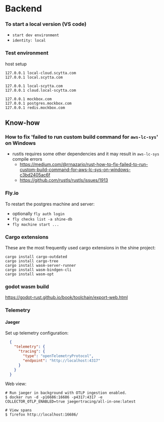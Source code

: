 # Backend

### To start a local version (VS code)

- `start dev environment`
- `identity: local`
  
### Test environment

host setup
```
127.0.0.1 local-cloud.scytta.com
127.0.0.1 local.scytta.com

127.0.0.1 local-scytta.com
127.0.0.1 cloud.local-scytta.com

127.0.0.1 mockbox.com
127.0.0.1 postgres.mockbox.com
127.0.0.1 redis.mockbox.com
```


## Know-how 

### How to fix 'failed to run custom build command for `aws-lc-sys`' on Windows

- rustls requires some other dependencies and it may result in `aws-lc-sys` compile errors
  - <https://medium.com/@rrnazario/rust-how-to-fix-failed-to-run-custom-build-command-for-aws-lc-sys-on-windows-c3bd2405ac6f>
  - <https://github.com/rustls/rustls/issues/1913>

### Fly.io

To restart the postgres machine and server:
-  optionally `fly auth login`
-  `fly checks list -a shine-db`
-  `fly machine start ...`

### Cargo extensions

These are the most frequently used cargo extensions in the shine project:

```shell
cargo install cargo-outdated
cargo install cargo-tree
cargo install wasm-server-runner
cargo install wasm-bindgen-cli
cargo install wasm-opt
```

### godot wasm build

<https://godot-rust.github.io/book/toolchain/export-web.html>

### Telemetry

#### **Jaeger**

Set up telemetry configuration:
```json
  {
    "telemetry": {
      "tracing": {
        "type": "openTelemetryProtocol",
        "endpoint": "http://localhost:4317"
      }
    }
  }
```

Web view:
```shell
# Run jaeger in background with OTLP ingestion enabled.
$ docker run -d -p16686:16686 -p4317:4317 -e COLLECTOR_OTLP_ENABLED=true jaegertracing/all-in-one:latest

# View spans
$ firefox http://localhost:16686/
```
